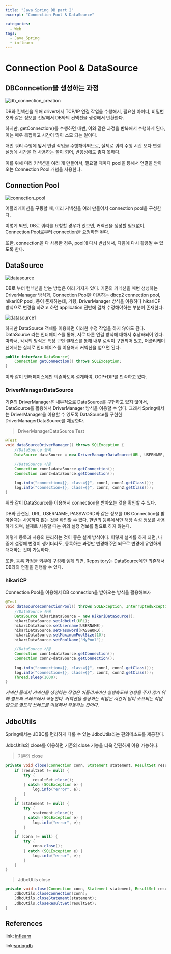 ```yaml
---
title: "Java Spring DB part 2"
excerpt: "Connection Pool & DataSource"

categories:
  - Web
tags:
  - Java_Spring
  - inflearn
---
```


# Connection Pool & DataSource

## DBConncetion을 생성하는 과정

![db_connection_creation](/assets/images/jsf/Spring_DB/db_connection_creation.png)

DB와 컨넥션을 위해 driver에서 TCP/IP 연결 작업을 수행해서, 필요한 아이디, 비밀번호와 같은 정보를 전달해서 DB와의 컨넥션을 생성해서 반환한다.

하지만, getConnection()를 수행하면 매번, 이와 같은 과정을 반복해서 수행하게 된다, 이는 매우 복잡하고 시간이 많이 소모 되는 일이다.

매번 쿼리 수행에 앞서 연결 작업을 수행해야되므로, 실제로 쿼리 수행 시간 보다 연결 설정에 시간을 더 사용하는 꼴이 되어, 반응성에도 좋지 못하다.

이를 위해 미리 커넥션을 여러 개 만들어서, 필요할 때마다 pool을 통해서 연결을 받아오는  Connection Pool 개념을 사용한다.

## Connection Pool

![connection_pool](/assets/images/jsf/Spring_DB/connection_pool.png)

어플리케이션을 구동할 때, 미리 커넥션을 여러 만들어서 connection pool을 구성한다.

이렇게 되면, DB로 쿼리를 요청할 경우가 있으면, 커넥션을 생성할 필요없이, Connection Pool로부터 connection을 요청하면 된다.

또한, connection을 다 사용한 경우, pool에 다시 반납해서, 다음에 다시 활용될 수 있도록 한다.

## DataSource

![datasource](/assets/images/jsf/Spring_DB/datasource.png)

DB로 부터 컨넥션을 받는 방법은 여러 가지가 있다. 기존의 커넥션을 매번 생성하는 DriverManager 방식과, Connection Pool을 이용하는 dbcp2 connection pool, hikariCP pool, 등이 존재하는데, 가령, DriverManager 방식을 이용하다 hikariCP 방식으로 변경을 하려고 하면 application 전반에 걸쳐 수정해야하는 부분이 존재한다.

![datasource1](/assets/images/jsf/Spring_DB/datasource1.png)

하지만 DataSource 객체를 이용하면 이러한 수정 작업을 하지 않아도 된다.
DataSource 라는 인터페이스를 통해, 서로 다른 연결 방식에 대해서 추상화되어 있다. 따라서, 각각의 방식은 특정 구현 클래스를 통해 내부 로직이 구현되어 있고, 어플리케이션에서는 실제로 인터페이스를 이용해서 커넥션을 얻으면 된다.

```java
public interface DataSource{
    Connection getConnection() throws SQLException;
}
```

이와 같이 인터페이스에만 의존하도록 설계하여, OCP+DIP를 만족하고 있다.

### DriverManagerDataSource

기존의 DriverManager은 내부적으로 DataSource를 구현하고 있지 않아서, DataSource를 활용해서 DriverManager 방식을 이용할 수 없다. 그래서 Spring에서는 DriverManager을 이용할 수 있도록 DataSource를 구현한 DriverManagerDataSource를 제공한다.

> DriverManagerDataSource Test

```java
@Test
void dataSourceDriverManager() throws SQLException {
    //DataSource 등록
    DataSource dataSource = new DriverManagerDataSource(URL, USERNAME, PASSWORD);
    
    //DataSource 사용
    Connection conn1=dataSource.getConnection();
    Connection conn2=dataSource.getConnection();

    log.info("connection={}, class={}", conn1, conn1.getClass());
    log.info("connection={}, class={}", conn2, conn2.getClass());
}
```
위와 같이 DataSource를 이용해서 connection을 받아오는 것을 확인할 수 있다.

DB와 관련된, URL, USERNAME, PASSWORD와 같은 정보를 DB Connection을 받아올때는 사용하지 않는 것을 확인할 수 있다. 한번의 등록에서만 해당 속성 정보를 사용하게 되며, 실제로 사용할 때는 위의 설정 정보를 필요로 하지 않는다.

이렇게 등록과 사용의 분리하는 것이 좋은 설계 방식이다. 이렇게 설계를 하게 되면, 나중에 설정에 변경이 생기더라도, 등록하는 과정만 변경해주면 되므로 변경에 유연하게 대처하는 것이 가능하다.

또한, 등록 과정을 외부에 구성해 놓게 되면, Repository는 DataSource에만 의존해서 DB와의 연결을 진행할 수 있다.

### hikariCP

Connection Pool을 이용해서 DB connection을 받아오는 방식을 활용해보자

```java
@Test
void dataSourceConnectionPool() throws SQLException, InterruptedException {
    //DataSource 등록
    DataSource hikariDataSource = new HikariDataSource();
    hikariDataSource.setJdbcUrl(URL);
    hikariDataSource.setUsername(USERNAME);
    hikariDataSource.setPassword(PASSWORD);
    hikariDataSource.setMaximumPoolSize(10);
    hikariDataSource.setPoolName("MyPool");

    //DataSource 사용
    Connection conn1=dataSource.getConnection();
    Connection conn2=dataSource.getConnection();

    log.info("connection={}, class={}", conn1, conn1.getClass());
    log.info("connection={}, class={}", conn2, conn2.getClass());
    Thread.sleep(1000);
}
```

*커넥션 풀에서 커넥션을 생성하는 작업은 어플리케이션 실행속도에 영향을 주지 않기 위해 별도의 쓰레드에서 작동한다. 커넥션을 생성하는 작업은 시간이 많이 소요되는 작업임으로 별도의 쓰레드를 이용해서 작동하는 것이다.*

## JdbcUtils

Spring에서는 JDBC를 편리하게 다룰 수 있는 JdbcUtils라는 편의메소드를 제공한다.

JdbcUtils의 close를 이용하면 기존의 close 기능을 더욱 간편하게 이용 가능하다.

> 기존의 close

```java
private void close(Connection conn, Statement statement, ResultSet resultSet){
    if (resultSet != null) {
        try {
            resultSet.close();
        } catch (SQLException e) {
            log.info("error", e);
        }
    }
    if (statement != null) {
        try {
            statement.close();
        } catch (SQLException e) {
            log.info("error", e);
        }
    }
    if (conn != null) {
        try {
            conn.close();
        } catch (SQLException e) {
            log.info("error", e);
        }
    }
}
```

> JdbcUtils close

```java
private void close(Connection conn, Statement statement, ResultSet resultSet){
    JdbcUtils.closeConnection(conn);
    JdbcUtils.closeStatement(statement);
    JdbcUtils.closeResultSet(resultSet);
}
```

## References
link: [inflearn](https://www.inflearn.com/roadmaps/373)

link:[springdb](https://www.inflearn.com/course/%EC%8A%A4%ED%94%84%EB%A7%81-db-1/dashboard)



